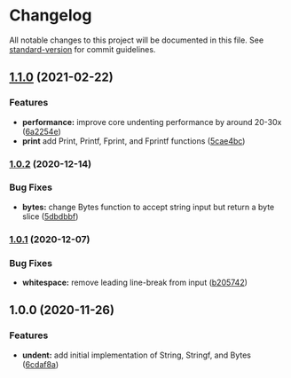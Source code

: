 # Changelog

All notable changes to this project will be documented in this file. See [standard-version](https://github.com/conventional-changelog/standard-version) for commit guidelines.

## [1.1.0](https://github.com/jimeh/undent/compare/v1.0.2...v1.1.0) (2021-02-22)


### Features

* **performance:** improve core undenting performance by around 20-30x ([6a2254e](https://github.com/jimeh/undent/commit/6a2254e918944e5ead4d5a4d6d1b95b0e971c4b7))
* **print** add Print, Printf, Fprint, and Fprintf functions ([5cae4bc](https://github.com/jimeh/undent/commit/5cae4bc420f7bec12efd6071149eac88c37cfd9f))

### [1.0.2](https://github.com/jimeh/undent/compare/v1.0.1...v1.0.2) (2020-12-14)


### Bug Fixes

* **bytes:** change Bytes function to accept string input but return a byte slice ([5dbdbbf](https://github.com/jimeh/undent/commit/5dbdbbf3416b024aac8fca4e218802d6ad49ea74))

### [1.0.1](https://github.com/jimeh/undent/compare/v1.0.0...v1.0.1) (2020-12-07)


### Bug Fixes

* **whitespace:** remove leading line-break from input ([b205742](https://github.com/jimeh/undent/commit/b2057429a1181724ae50acaed26fe434231362b4))

## 1.0.0 (2020-11-26)


### Features

* **undent:** add initial implementation of String, Stringf, and Bytes ([6cdaf8a](https://github.com/jimeh/undent/commit/6cdaf8a476047f4c50e669112a1ff4004e26d2ac))
